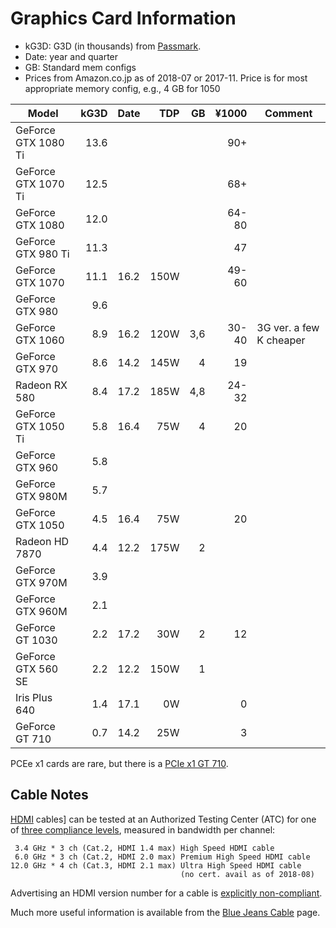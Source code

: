 Graphics Card Information
=========================

- kG3D: G3D (in thousands) from [Passmark].
- Date: year and quarter
- GB: Standard mem configs
- Prices from Amazon.co.jp as of 2018-07 or 2017-11.
  Price is for most appropriate memory config, e.g., 4 GB for 1050

| Model                 | kG3D | Date | TDP  |  GB | ¥1000 | Comment
|-----------------------|-----:|------|-----:|----:|------:|-------------------
| GeForce GTX 1080 Ti   | 13.6 |      |      |     |   90+ |
| GeForce GTX 1070 Ti   | 12.5 |      |      |     |   68+ |
| GeForce GTX 1080      | 12.0 |      |      |     | 64-80 |
| GeForce GTX 980  Ti   | 11.3 |      |      |     |   47  |
| GeForce GTX 1070      | 11.1 | 16.2 | 150W |     | 49-60 |
| GeForce GTX 980       |  9.6 |      |      |     |       |
| GeForce GTX 1060      |  8.9 | 16.2 | 120W | 3,6 | 30-40 | 3G ver. a few K cheaper
| GeForce GTX 970       |  8.6 | 14.2 | 145W |   4 |    19 |
| Radeon RX 580         |  8.4 | 17.2 | 185W | 4,8 | 24-32 |
| GeForce GTX 1050 Ti   |  5.8 | 16.4 |  75W |   4 |    20 |
| GeForce GTX 960       |  5.8 |      |      |     |       |
| GeForce GTX 980M      |  5.7 |      |      |     |       |
| GeForce GTX 1050      |  4.5 | 16.4 |  75W |     |    20 |
| Radeon HD 7870        |  4.4 | 12.2 | 175W |   2 |       |
| GeForce GTX 970M      |  3.9 |      |      |     |       |
| GeForce GTX 960M      |  2.1 |      |      |     |       |
| GeForce GT  1030      |  2.2 | 17.2 |  30W |   2 |    12 |
| GeForce GTX 560 SE    |  2.2 | 12.2 | 150W |   1 |       |
| Iris Plus 640         |  1.4 | 17.1 |   0W |     |     0 |
| GeForce GT   710      |  0.7 | 14.2 |  25W |     |     3 |

PCEe x1 cards are rare, but there is a [PCIe x1 GT 710].

[Passmark]: https://www.videocardbenchmark.net/gpu_list.php
[PCIe x1 GT 710]: http://kakaku.com/item/K0000872584


Cable Notes
-----------

[HDMI] cables] can be tested at an Authorized Testing Center (ATC) for
one of [three compliance levels][se-400122], measured in bandwidth per
channel:

     3.4 GHz * 3 ch (Cat.2, HDMI 1.4 max) High Speed HDMI cable
     6.0 GHz * 3 ch (Cat.2, HDMI 2.0 max) Premium High Speed HDMI cable
    12.0 GHz * 4 ch (Cat.3, HDMI 2.1 max) Ultra High Speed HDMI cable
                                          (no cert. avail as of 2018-08)

Advertising an HDMI version number for a cable is [explicitly
non-compliant][hdmi-usage].

Much more useful information is available from the [Blue Jeans Cable] page.

[Blue Jeans Cable]: https://www.bluejeanscable.com/articles/bad-reasons-to-upgrade-hdmi-cable.htm
[HDMI]: https://www.hdmi.org/
[hdmi-usage]: https://www.hdmi.org/pdf/atlug_faqs/2011_12_20_ATLUG_Q09_UPDATE.PDF
[se-400122]: https://electronics.stackexchange.com/a/400122/15390
